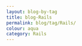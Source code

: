 ```yaml
---
layout: blog-by-tag
title: blog-Rails
permalink: blog/tag/Rails/
colour: aqua
category: Rails
---
```

